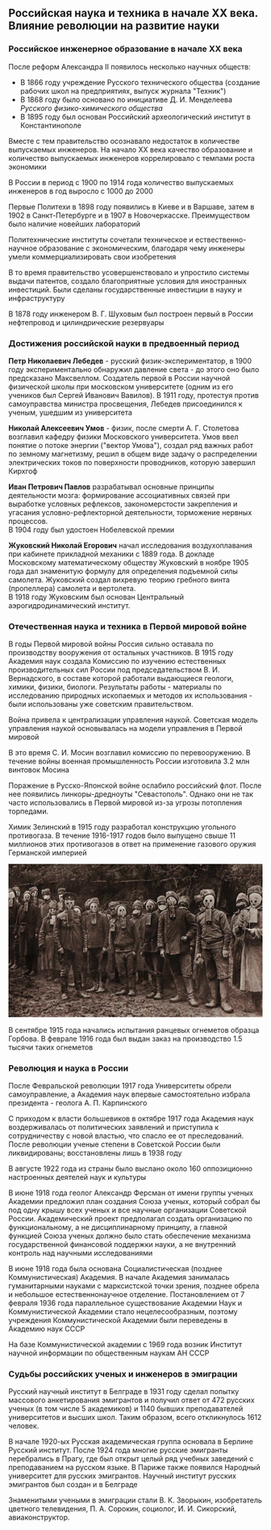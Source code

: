 ## Российская наука и техника в начале XX века. Влияние революции на развитие науки

### Российское инженерное образование в начале XX века

После реформ Александра II появилось несколько научных обществ:

* В 1866 году учреждение Русского технического общества (создание рабочих школ на предприятиях, выпуск журнала "Техник")
* В 1868 году было основано по инициативе Д. И. Менделеева _Русского физико-химического общества_
* В 1895 году был основан Российский археологический институт в Константинополе

Вместе с тем правительство осознавало недостаток в количестве выпускаемых инженеров. На начало XX века качество образование и количество выпускаемых инженеров коррелировало с темпами роста экономики

В России в период с 1900 по 1914 года количество выпускаемых инженеров в год выросло с 1000 до 2000

Первые Политехи в 1898 году появились в Киеве и в Варшаве, затем в 1902 в Санкт-Петербурге и в 1907 в Новочеркасске. Преимуществом было наличие новейших лабораторий

Политехнические институты сочетали техническое и ествественно-научное образование с экономическим, благодаря чему инженеры умели коммерциализировать свои изобретения

В то время правительство усовершенствовало и упростило системы выдачи патентов, создало благоприятные условия для иностранных инвестиций. Были сделаны государственные инвестиции в науку и инфраструктуру

В 1878 году инженером В. Г. Шуховым был построен первый в России нефтепровод и цилиндрические резервуары

### Достижения российской науки в предвоенный период

**Петр Николаевич Лебедев** - русский физик-экспериментатор, в 1900 году экспериментально обнаружил давление света - до этого оно было предсказано Максвеллом. Создатель первой в России научной физической школы при московском университете (одним из его учеников был Сергей Иванович Вавилов). В 1911 году, протестуя против самоуправства министра просвещения, Лебедев присоединился к ученым, ушедшим из университета

**Николай Алексеевич Умов** - физик, после смерти А. Г. Столетова возглавил кафедру физики Московского университета. Умов ввел понятие о потоке энергии ("вектор Умова"), создал ряд важных работ по земному магнетизму, решил в общем виде задачу о распределении электрических токов по поверхности проводников, которую завершил Кирхгоф

**Иван Петрович Павлов** разрабатывал основные принципы деятельности мозга: формирование ассоциативных связей при выработке условных рефлексов, закономерстости закрепления и угасания условно-рефлекторной деятельности, торможение нервных процессов.  
В 1904 году был удостоен Нобелевской премии

**Жуковский Николай Егорович** начал исследования воздухоплавания при кабинете прикладной механики с 1889 года. В докладе Московскому математическому обществу Жуковский в ноябре 1905 года дал знаменитую формулу для определения подъемной силы самолета. Жуковский создал вихревую теорию гребного винта (пропеллера) самолета и вертолета.  
В 1918 году Жуковским был основан Центральный аэрогидродинамический институт.

### Отечественная наука и техника в Первой мировой войне

В годы Первой мировой войны Россия сильно оставала по производству вооружения от остальных участников. В 1915 году Академия наук создала Комиссию по изучению естественных производительных сил России под председательством В. И. Вернадского, в составе которой работали выдающиеся геологи, химики, физики, биологи. Результаты работы - материалы по исследованию природных ископаемых и методов их использования - были использованы уже советским правительством.

Война привела к централизации управления наукой. Советская модель управления наукой основывалась на модели управления в Первой мировой

В это время С. И. Мосин возглавил комиссию по перевооружению. В течение войны военная промышленность России изготовила 3.2 млн винтовок Мосина

Поражение в Русско-Японской войне ослабило российский флот. После нее появились линкоры-дредноуты "Севастополь". Однако они не так часто использовались в Первой мировой из-за угрозы потопления торпедами.

Химик Зелинский в 1915 году разработал конструкцию угольного противогаза. В течение 1916-1917 годов было выпущено свыше 11 миллионов этих противогазов в ответ на применение газового оружия Германской империей

![](images/gasmask.jpg)

В сентябре 1915 года начались испытания ранцевых огнеметов образца Горбова. В феврале 1916 года был выдан заказ на производство 1.5 тысячи таких огнеметов

### Революция и наука в России

После Февральской революции 1917 года Университеты обрели самоуправление, а Академия наук впервые самостоятельно избрала президента - геолога А. П. Карпинского

С приходом к власти большевиков в октябре 1917 года Академия наук воздерживалась от политических заявлений и приступила к сотрудничеству с новой властью, что спасло ее от преследований. После революции ученые степени в Советской России были ликвидированы; восстановлены лишь в 1938 году

В августе 1922 года из страны было выслано около 160 оппозиционно настроенных деятелей наук и культуры

В июне 1918 года геолог Александр Ферсман от имени группы ученых Академии предложил план создания Союза ученых, который собрал бы под одну крышу всех ученых и все научные организации Советской России. Академический проект предполагал создать организацию по функциональному, а не дисциплинарному принципу, а главной функцией Союза ученых должно было стать обеспечение механизма государственной финансовой поддержки науки, а не внутренний контроль над научными исследованиями

В июне 1918 года была основана Социалистическая (позднее Коммунистическая) Академия. В начале Академия занималась гуманитарными науками с марксистской точки зрения, позднее обрела и небольшое естественнонаучное отделение. Постановлением от 7 февраля 1936 года параллельное существование Академии Наук и Коммунистической Академии стало нецелесообразным, поэтому учреждения Коммунистической Академии были переведены в Академию наук СССР

На базе Коммунистической академии с 1969 года возник Институт научной информации по общественным наукам АН СССР

### Судьбы российских ученых и инженеров в эмиграции

Русский научный институт в Белграде в 1931 году сделал попытку массового анкетирования эмигрантов и получил ответ от 472 русских ученых (в том числе 5 академиков) и 1140 бывших преподавателей университетов и высших школ. Таким образом, всего откликнулось 1612 человек.

В начале 1920-ых Русская академическая группа основала в Берлине Русский институт. После 1924 года многие русские эмигранты перебрались в Прагу, где был открыт целый ряд учебных заведений с преподаванием на русском языке. В Париже также появился Народный университет для русских эмигрантов. Научный институт русских эмигрантов был создан и в Белграде

Знаменитыми учеными в эмиграции стали В. К. Зворыкин, изобретатель цветного телевидения, П. А. Сорокин, социолог, И. И. Сикорский, авиаконструктор.

